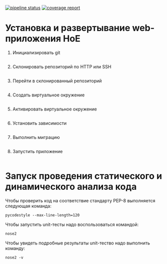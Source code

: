 [![pipeline status](https://gitlab.com/multiscreen/vhs/badges/master/pipeline.svg)](https://gitlab.com/multiscreen/vhs/commits/master) [![coverage report](https://gitlab.com/multiscreen/vhs/badges/master/coverage.svg)](https://gitlab.com/multiscreen/vhs/commits/master)


<h1>Установка и развертывание web-приложения HoE</h1>

1. Инициализировать git <br>
```git init
```
2. Склонировать репозиторий по HTTP или SSH <br>
```git clone https://gitlab.informatics.ru/pp17-53/HoE
```
3. Перейти в склонированный репозиторий <br>
```cd HoE
```
4. Создать виртуальное окружение <br>
```virtualenv --python=python3 venv
```
5. Активировать виртуальное окружение <br>
```source venv/bin/activate
```
6. Установить зависимости <br>
```pip install -r requirements.txt
```
7. Выполнить миграцию <br>
```python3 migrate.py
```
8. Запустить приложение
```python3 run.py
```

<h1>Запуск проведения статического и динамического анализа кода</h1>

Чтобы проверить код на соответствие стандарту PEP-8 выполняется следующая команда:
```
pycodestyle --max-line-length=120
```

Чтобы запустить unit-тесты надо воспользоваться командой:
```
nose2
```
Чтобы увидеть подробные результаты unit-тество надо выполнить команду:
```
nose2 -v
```
